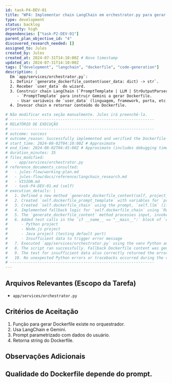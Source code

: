 ```yaml
---
id: task-P4-DEV-01
title: "WP4: Implementar chain LangChain em orchestrator.py para gerar Dockerfile"
type: development
status: backlog
priority: high
dependencies: ["task-P2-DEV-01"]
parent_plan_objective_id: "4"
discovered_research_needed: []
assigned_to: Jules
created_by: Jules
created_at: 2024-07-31T14:10:00Z # Novo timestamp
updated_at: 2024-07-31T14:10:00Z
tags: ["development", "langchain", "dockerfile", "code-generation"]
description: |
  Em `app/services/orchestrator.py`:
  1. Definir `generate_dockerfile_content(user_data: dict) -> str`.
  2. Receber `user_data` do wizard.
  3. Construir chain LangChain (`PromptTemplate | LLM | StrOutputParser`).
     - `PromptTemplate` para instruir Gemini a gerar Dockerfile.
     - Usar variáveis de `user_data` (linguagem, framework, porta, etc.).
  4. Invocar chain e retornar conteúdo do Dockerfile.

# Não modificar esta seção manualmente. Jules irá preenchê-la.
# ---------------------------------------------------------------
# RELATÓRIO DE EXECUÇÃO
# ---------------------------------------------------------------
# outcome: success
# outcome_reason: Successfully implemented and verified the Dockerfile generation chain and its fallback logic in OrchestratorService.
# start_time: 2024-08-02T04:10:00Z # Approximate
# end_time: 2024-08-02T04:45:00Z # Approximate (includes debugging time for fallback)
# duration_minutes: 35
# files_modified:
#   - app/services/orchestrator.py
# reference_documents_consulted:
#   - jules-flow/working-plan.md
#   - jules-flow/docs/reference/langchain_research.md
#   - VISION.md
#   - task-P4-DEV-01.md (self)
# execution_details: |
#   1. Defined a new method `generate_dockerfile_content(self, project_details: dict) -> str` in `app/services/orchestrator.py`.
#   2. Created `self.dockerfile_prompt_template` with variables for `project_name`, `main_technology`, and `app_port`.
#   3. Created `self.dockerfile_chain` using the prompt, `self.llm` (if available), and `StrOutputParser`.
#   4. Implemented fallback logic for `self.dockerfile_chain` using `RunnableLambda` when `self.llm` is None. This required a couple of iterations to get the lambda input correct (it receives the original input dictionary for the chain).
#   5. The `generate_dockerfile_content` method processes input, invokes the chain, and handles potential errors.
#   6. Added test calls in the `if __name__ == "__main__":` block of `orchestrator.py` for various scenarios:
#      - Python project
#      - Node.js project
#      - Java project (testing default port)
#      - Insufficient data to trigger error message
#   7. Executed `app/services/orchestrator.py` using the venv Python and correct PYTHONPATH.
#   8. The script ran successfully. Fallback Dockerfile content was generated as expected (since GEMINI_API_KEY was not set for the test environment), demonstrating the corrected fallback logic works.
#   9. The test for insufficient data also correctly returned the error message.
#   10. No unexpected Python errors or tracebacks occurred during the verification.
# ---------------------------------------------------------------
---
```


## Arquivos Relevantes (Escopo da Tarefa)
* `app/services/orchestrator.py`

## Critérios de Aceitação
1. Função para gerar Dockerfile existe no orquestrador.
2. Usa LangChain e Gemini.
3. Prompt parametrizado com dados do usuário.
4. Retorna string do Dockerfile.

## Observações Adicionais
Qualidade do Dockerfile depende do prompt.
---
